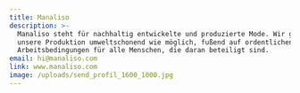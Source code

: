 ```yaml
---
title: Manaliso
description: >-
  Manaliso steht für nachhaltig entwickelte und produzierte Mode. Wir gestalten
  unsere Produktion umweltschonend wie möglich, fußend auf ordentlichen
  Arbeitsbedingungen für alle Menschen, die daran beteiligt sind.
email: hi@manaliso.com
link: www.manaliso.com
image: /uploads/send_profil_1600_1000.jpg
---
```


